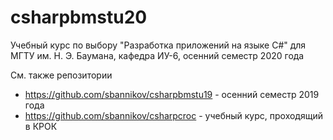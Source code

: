 # csharpbmstu20
Учебный курс по выбору "Разработка приложений на языке C#" для МГТУ им. Н. Э. Баумана, кафедра ИУ-6, осенний семестр 2020 года

См. также репозитории
* https://github.com/sbannikov/csharpbmstu19 - осенний семестр 2019 года
* https://github.com/sbannikov/csharpcroc - учебный курс, проходящий в КРОК
